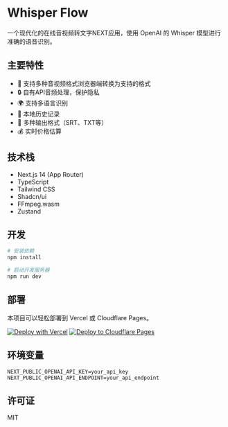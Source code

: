 # Whisper Flow

一个现代化的在线音视频转文字NEXT应用，使用 OpenAI 的 Whisper 模型进行准确的语音识别。

## 主要特性

- 🎯 支持多种音视频格式浏览器端转换为支持的格式
- 🔒 自有API音频处理，保护隐私
- 🌍 支持多语言识别
- 💾 本地历史记录
- 📝 多种输出格式（SRT、TXT等）
- 💰 实时价格估算

## 技术栈

- Next.js 14 (App Router)
- TypeScript
- Tailwind CSS
- Shadcn/ui
- FFmpeg.wasm
- Zustand

## 开发

```bash
# 安装依赖
npm install

# 启动开发服务器
npm run dev
```

## 部署

本项目可以轻松部署到 Vercel 或 Cloudflare Pages。

[![Deploy with Vercel](https://vercel.com/button)](https://vercel.com/new/clone?repository-url=https://github.com/wyl2003/whisper-flow)
[![Deploy to Cloudflare Pages](https://deploy.workers.cloudflare.com/button)](https://deploy.workers.cloudflare.com/?url=https://github.com/wyl2003/whisper-flow)

## 环境变量

```env
NEXT_PUBLIC_OPENAI_API_KEY=your_api_key
NEXT_PUBLIC_OPENAI_API_ENDPOINT=your_api_endpoint
```

## 许可证

MIT